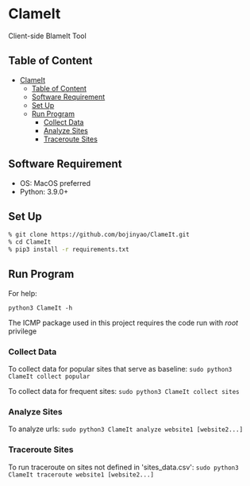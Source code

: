 # ClameIt

Client-side BlameIt Tool

## Table of Content

- [ClameIt](#clameit)
  - [Table of Content](#table-of-content)
  - [Software Requirement](#software-requirement)
  - [Set Up](#set-up)
  - [Run Program](#run-program)
    - [Collect Data](#collect-data)
    - [Analyze Sites](#analyze-sites)
    - [Traceroute Sites](#traceroute-sites)

## Software Requirement

- OS: MacOS preferred
- Python: 3.9.0+

## Set Up

```bash
% git clone https://github.com/bojinyao/ClameIt.git
% cd ClameIt
% pip3 install -r requirements.txt
```

## Run Program

For help:

`python3 ClameIt -h`

The ICMP package used in this project requires the code run with _root_ privilege

### Collect Data

To collect data for popular sites that serve as baseline: `sudo python3 ClameIt collect popular`

To collect data for frequent sites: `sudo python3 ClameIt collect sites`

### Analyze Sites

To analyze urls: `sudo python3 ClameIt analyze website1 [website2...]`

### Traceroute Sites

To run traceroute on sites not defined in 'sites_data.csv': `sudo python3 ClameIt traceroute website1 [website2...]`
